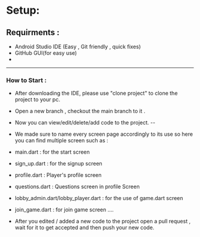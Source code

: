 # Setup:

## Requirments :

* Android Studio IDE (Easy , Git friendly , quick fixes)
* GitHub GUI(for easy use)
* 
-----------------------------------------------------------------------------------------------------------


### How to Start : 

* After downloading the IDE, please use "clone project" to clone the project to your pc.
* Open a new branch , checkout the main branch to it .
* Now you can view/edit/delete/add code to the project.
--
* We made sure to name every screen page accordingly to its use so here you can find multiple screen such as : 
* main.dart : for the start screen
* sign_up.dart : for the signup screen
* profile.dart : Player's profile screen
* questions.dart : Questions screen in profile Screen
* lobby_admin.dart/lobby_player.dart : for the use of game.dart screen
* join_game.dart : for join game screen
....

* After you edited / added a new code to the project open a  pull request , wait for it to get accepted and then push your new code.



